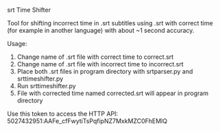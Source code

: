 srt Time Shifter

Tool for shifting incorrect time in .srt subtitles using .srt with correct time (for example in another language) with about ~1 second accuracy.

Usage:
1. Change name of .srt file with correct time to correct.srt
2. Change name of .srt file with incorrect time to incorrect.srt
3. Place both .srt files in program directory with srtparser.py and srttimeshifter.py
4. Run srttimeshifter.py
5. File with corrected time named corrected.srt will appear in program directory

Use this token to access the HTTP API:
5027432951:AAFe_cfFwytiTsPqfipNZ7MxkMZC0FhEMlQ